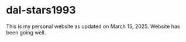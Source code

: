 # dal-stars1993
This is my personal website as updated on March 15, 2025. Website has been going well.

